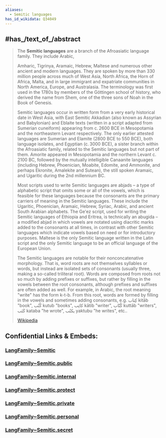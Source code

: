 ```yaml
---
aliases:
  - Semitic languages
has_id_wikidata: Q34049
---
```



## #has_/text_of_/abstract 

> The **Semitic languages** are a branch of the Afroasiatic language family. They include Arabic, 
>
> Amharic, Tigrinya, Aramaic, Hebrew, Maltese and numerous other ancient and modern languages. They are spoken by more than 330 million people across much of West Asia, North Africa, the Horn of Africa, Malta, and in large immigrant and expatriate communities in North America, Europe, and Australasia. The terminology was first used in the 1780s by members of the Göttingen school of history, who derived the name from Shem, one of the three sons of Noah in the Book of Genesis.
>
> Semitic languages occur in written form from a very early historical date in West Asia, with East Semitic Akkadian (also known as Assyrian and Babylonian) and Eblaite texts (written in a script adapted from Sumerian cuneiform) appearing from c. 2600 BCE in Mesopotamia and the northeastern Levant respectively. The only earlier attested languages are Sumerian and Elamite (2800 BCE to 550 BCE), both language isolates, and Egyptian (c. 3000 BCE), a sister branch within the Afroasiatic family, related to the Semitic languages but not part of them. Amorite appeared in Mesopotamia and the northern Levant c. 2100 BC, followed by the mutually intelligible Canaanite languages (including Hebrew, Phoenician, Moabite, Edomite, and Ammonite, and perhaps Ekronite, Amalekite and Sutean), the still spoken Aramaic, and Ugaritic during the 2nd millennium BC.
>
> Most scripts used to write Semitic languages are abjads – a type of alphabetic script that omits some or all of the vowels, which is feasible for these languages because the consonants are the primary carriers of meaning in the Semitic languages. These include the Ugaritic, Phoenician, Aramaic, Hebrew, Syriac, Arabic, and ancient South Arabian alphabets. The Geʽez script, used for writing the Semitic languages of Ethiopia and Eritrea, is technically an abugida –  a modified abjad in which vowels are notated using diacritic marks added to the consonants at all times, in contrast with other Semitic languages which indicate vowels based on need or for introductory purposes. Maltese is the only Semitic language written in the Latin script and the only Semitic language to be an official language of the European Union.
>
> The Semitic languages are notable for their nonconcatenative morphology. That is, word roots are not themselves syllables or words, but instead are isolated sets of consonants (usually three, making a so-called triliteral root). Words are composed from roots not so much by adding prefixes or suffixes, but rather by filling in the vowels between the root consonants, although prefixes and suffixes are often added as well. For example, in Arabic, the root meaning "write" has the form k-t-b. From this root, words are formed by filling in the vowels and sometimes adding consonants, e.g. كِتاب kitāb "book", كُتُب kutub "books", كاتِب kātib "writer", كُتّاب kuttāb "writers", كَتَب kataba "he wrote", يكتُب yaktubu "he writes", etc..
>
> [Wikipedia](https://en.wikipedia.org/wiki/Semitic%20languages)  




## Confidential Links & Embeds: 

### [LangFamily~Semitic](/_Standards/Language/Lang~Family/LangFamily-Afro-Asiatic/LangFamily~Semitic.md) 

### [LangFamily~Semitic.public](/_public/Language/Lang~Family/LangFamily-Afro-Asiatic/LangFamily~Semitic.public.md) 

### [LangFamily~Semitic.internal](/_internal/Language/Lang~Family/LangFamily-Afro-Asiatic/LangFamily~Semitic.internal.md) 

### [LangFamily~Semitic.protect](/_protect/Language/Lang~Family/LangFamily-Afro-Asiatic/LangFamily~Semitic.protect.md) 

### [LangFamily~Semitic.private](/_private/Language/Lang~Family/LangFamily-Afro-Asiatic/LangFamily~Semitic.private.md) 

### [LangFamily~Semitic.personal](/_personal/Language/Lang~Family/LangFamily-Afro-Asiatic/LangFamily~Semitic.personal.md) 

### [LangFamily~Semitic.secret](/_secret/Language/Lang~Family/LangFamily-Afro-Asiatic/LangFamily~Semitic.secret.md)

